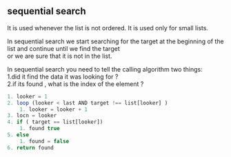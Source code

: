 ## sequential search

It is used whenever the list is not ordered. It is used only for small lists.

In sequential search we start searching for the target at the beginning of the list and continue until we find the target <br/> or we are sure that it is not in the list.

In sequential search you need to tell the calling algorithm two things:<br/>
1.did it find the data it was looking for ?<br/>
2.if its found , what is the index of the element ?<br/>


```javascript
1. looker = 1
2. loop (looker < last AND target !== list[looker] )
    1. looker = looker + 1
3. locn = looker
4. if ( target == list[looker])
    1. found true
5. else
    1. found = false
6. return found
```
